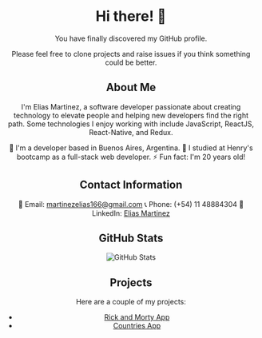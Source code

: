 <div align="center">

# Hi there! 👋

You have finally discovered my GitHub profile. 

Please feel free to clone projects and raise issues if you think something could be better.

</div>

<div align="center">

## About Me

I'm Elias Martinez, a software developer passionate about creating technology to elevate people and helping new developers find the right path. Some technologies I enjoy working with include JavaScript, ReactJS, React-Native, and Redux.

 🔭 I'm a developer based in Buenos Aires, Argentina.
 🌱 I studied at Henry's bootcamp as a full-stack web developer.
 ⚡ Fun fact: I'm 20 years old!

</div>

<div align="center">

## Contact Information

 📧 Email: martinezelias166@gmail.com
 📞 Phone: (+54) 11 48884304
 💼 LinkedIn: [Elias Martinez](https://www.linkedin.com/in/elias-martinez-040980246/)

</div>

<div align="center">

## GitHub Stats

![GitHub Stats](https://github-readme-stats.vercel.app/api?username=xliazzz&show_icons=true)

</div>

<div align="center">

## Projects

Here are a couple of my projects:

- [Rick and Morty App](https://rickandmorty-xliazzz.vercel.app/)
- [Countries App](https://pi-countries-front-phi.vercel.app/)

</div>
